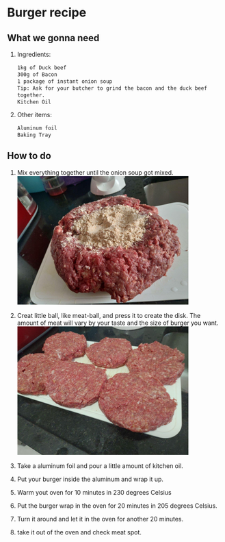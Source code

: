 # Burger recipe

## What we gonna need

1. Ingredients:  
    ```text
    1kg of Duck beef  
    300g of Bacon  
    1 package of instant onion soup  
    Tip: Ask for your butcher to grind the bacon and the duck beef together.
    Kitchen Oil
    ```

2. Other items:
    ```text
    Aluminum foil
    Baking Tray
    ```

## How to do

1. Mix everything together until the onion soup got mixed.  
    <img src="imgs/meat_with_onion_soup.jpg" alt="Meat and Onion Soup" width="400">

2. Creat little ball, like meat-ball, and press it to create the disk. The amount of meat will vary by your taste and the size of burger you want.  
   <img src="imgs/burger.jpg" alt="Burger disk" width="400">

3. Take a aluminum foil and pour a little amount of kitchen oil.  

4. Put your burger inside the aluminum and wrap it up.  

5. Warm yout oven for 10 minutes in 230 degrees Celsius  

6. Put the burger wrap in the oven for 20 minutes in 205 degrees Celsius.  

7. Turn it around and let it in the oven for another 20 minutes.  

8. take it out of the oven and check meat spot.  